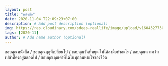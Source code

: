 ```yaml
---
layout: post
title: "หนังสือ"
date: 2020-11-04 T22:09:23+07:00
description: # Add post description (optional)
img: https://res.cloudinary.com/sdees-reallife/image/upload/v1604327730/IMG_20201025_085958.jpg # Add image post (optional)
tags: [2020-11]
author: # Add name author (optional)
---
```

ขอบคุณหนังสือ / ขอบคุณฤดูที่เปลี่ยนไป / ขอบคุณวันที่หยุด ไม่ได้ลงมือทำอะไร / ขอบคุณความว่างเปล่าที่คงอยู่ตลอดไป / ขอบคุณคุณค่าที่ได้ในทุกลมหายใจของชีวิต

<i class="fa fa-child" style="color:plum"></i>
